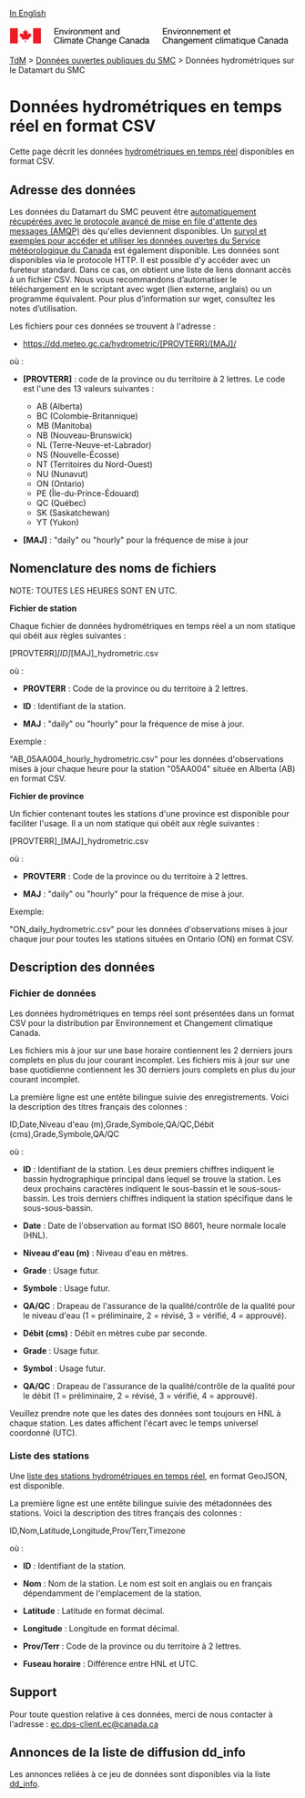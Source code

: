 [In English](readme_hydrometric-datamart_en.md)

![ECCC logo](../../img_eccc-logo.png)

[TdM](../../readme_fr.md) > [Données ouvertes publiques du SMC](../readme_fr.md) > Données hydrométriques sur le Datamart du SMC

# Données hydrométriques en temps réel en format CSV

Cette page décrit les données [hydrométriques en temps réel](readme_hydrometric_fr.md) disponibles en format CSV.

## Adresse des données 

Les données du Datamart du SMC peuvent être [automatiquement récupérées avec le protocole avancé de mise en file d'attente des messages (AMQP)](../../msc-datamart/amqp_fr.md) dès qu'elles deviennent disponibles. Un [survol et exemples pour accéder et utiliser les données ouvertes du Service météorologique du Canada](../../usage/readme_fr.md) est également disponible.
Les données sont disponibles via le protocole HTTP. Il est possible d’y accéder avec un fureteur standard. Dans ce cas, on obtient une liste de liens donnant accès à un fichier CSV. Nous vous recommandons d’automatiser le téléchargement en le scriptant avec wget (lien externe, anglais) ou un programme équivalent. Pour plus d’information sur wget, consultez les notes d’utilisation.

Les fichiers pour ces données se trouvent à l'adresse :
* https://dd.meteo.gc.ca/hydrometric/[PROVTERR]/[MAJ]/

où :
* __[PROVTERR]__ : code de la province ou du territoire à 2 lettres. Le code est 
l'une des 13 valeurs suivantes :
    * AB (Alberta)
    * BC (Colombie-Britannique)
    * MB (Manitoba)
    * NB (Nouveau-Brunswick)
    * NL (Terre-Neuve-et-Labrador)
    * NS (Nouvelle-Écosse)
    * NT (Territoires du Nord-Ouest)
    * NU (Nunavut)
    * ON (Ontario)
    * PE (Île-du-Prince-Édouard)
    * QC (Québec)
    * SK (Saskatchewan)
    * YT (Yukon)

* __[MAJ]__ : "daily" ou "hourly" pour la fréquence de mise à jour

## Nomenclature des noms de fichiers 

NOTE: TOUTES LES HEURES SONT EN UTC.

__Fichier de station__

Chaque fichier de données hydrométriques en temps réel a un nom statique qui
obéit aux règles suivantes :

[PROVTERR]_[ID]_[MAJ]_hydrometric.csv

où :

* __PROVTERR__ : Code de la province ou du territoire à 2 lettres.

* __ID__ : Identifiant de la station.

* __MAJ__ : "daily" ou "hourly" pour la fréquence de mise à jour.

Exemple : 

"AB_05AA004_hourly_hydrometric.csv" pour les données d'observations mises à 
jour chaque heure pour la station "05AA004" située en Alberta (AB) en format 
CSV.

__Fichier de province__

Un fichier contenant toutes les stations d'une province est disponible pour 
faciliter l'usage. Il a un nom statique qui obéit aux règle suivantes :

[PROVTERR]_[MAJ]_hydrometric.csv

où :

* __PROVTERR__ : Code de la province ou du territoire à 2 lettres.

* __MAJ__ : "daily" ou "hourly" pour la fréquence de mise à jour.

Exemple:

"ON_daily_hydrometric.csv" pour les données d'observations mises à jour chaque 
jour pour toutes les stations situées en Ontario (ON) en format CSV.

## Description des données

### Fichier de données

Les données hydrométriques en temps réel sont présentées dans un format CSV pour la distribution par Environnement et Changement climatique Canada.

Les fichiers mis à jour sur une base horaire contiennent les 2 derniers jours complets en plus du jour courant incomplet. Les fichiers mis à jour sur une base quotidienne contiennent les 30 derniers jours complets en plus du jour courant incomplet.

La première ligne est une entête bilingue suivie des enregistrements. Voici la description des titres français des colonnes : 

ID,Date,Niveau d'eau (m),Grade,Symbole,QA/QC,Débit (cms),Grade,Symbole,QA/QC

où : 
*  __ID__ : Identifiant de la station. Les deux premiers chiffres indiquent le 
bassin hydrographique principal dans lequel se trouve la station. Les 
deux prochains caractères indiquent le sous-bassin et le 
sous-sous-bassin. Les trois derniers chiffres indiquent la station 
spécifique dans le sous-sous-bassin.

* __Date__ : Date de l'observation au format ISO 8601, heure normale locale (HNL).

* __Niveau d'eau (m)__ : Niveau d'eau en mètres.

* __Grade__ : Usage futur.

* __Symbole__ : Usage futur.

* __QA/QC__ : Drapeau de l'assurance de la qualité/contrôle de la qualité pour le 
niveau d'eau (1 = préliminaire, 2 = révisé, 3 = vérifié, 4 = approuvé).

* __Débit (cms)__ : Débit en mètres cube par seconde.

* __Grade__ : Usage futur.

* __Symbol__ : Usage futur.

* __QA/QC__ : Drapeau de l'assurance de la qualité/contrôle de la qualité pour le 
          débit (1 = préliminaire, 2 = révisé, 3 = vérifié, 4 = approuvé).

Veuillez prendre note que les dates des données sont toujours en HNL à chaque station. Les dates affichent l'écart avec le temps universel coordonné (UTC).


### Liste des stations

Une [liste des stations hydrométriques en temps réel](http://collaboration.cmc.ec.gc.ca/cmc/cmos/public_doc/msc-data/obs_hydrometric/hydrometric_StationList.geojson), en format GeoJSON, est disponible.

La première ligne est une entête bilingue suivie des métadonnées des stations. Voici la description des titres français des colonnes : 

ID,Nom,Latitude,Longitude,Prov/Terr,Timezone

où :
*  __ID__ : Identifiant de la station.

* __Nom__ : Nom de la station. Le nom est soit en anglais ou en français dépendamment de l'emplacement de la station.

* __Latitude__ : Latitude en format décimal.

* __Longitude__ : Longitude en format décimal.

* __Prov/Terr__ : Code de la province ou du territoire à 2 lettres.

* __Fuseau horaire__ : Différence entre HNL et UTC.

## Support

Pour toute question relative à ces données, merci de nous contacter à l'adresse : ec.dps-client.ec@canada.ca

## Annonces de la liste de diffusion dd_info 

Les annonces reliées à ce jeu de données sont disponibles via la liste [dd_info](https://lists.ec.gc.ca/cgi-bin/mailman/listinfo/dd_info).
